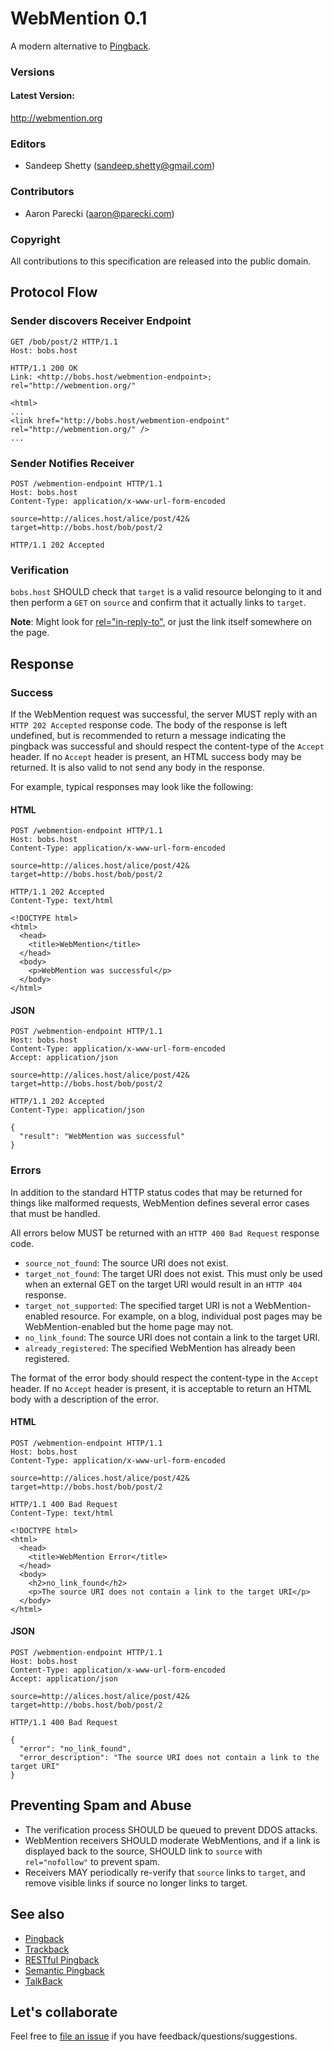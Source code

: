 # WebMention 0.1

A modern alternative to [Pingback](http://www.hixie.ch/specs/pingback/pingback).


### Versions

#### Latest Version:
http://webmention.org


### Editors
* Sandeep Shetty (sandeep.shetty@gmail.com)

### Contributors
* Aaron Parecki (aaron@parecki.com)

### Copyright
All contributions to this specification are released into the public domain.


## Protocol Flow

### Sender discovers Receiver Endpoint

```http
GET /bob/post/2 HTTP/1.1
Host: bobs.host
```
```http
HTTP/1.1 200 OK
Link: <http://bobs.host/webmention-endpoint>; rel="http://webmention.org/"

<html>
...
<link href="http://bobs.host/webmention-endpoint" rel="http://webmention.org/" />
...
```


### Sender Notifies Receiver

```http
POST /webmention-endpoint HTTP/1.1
Host: bobs.host
Content-Type: application/x-www-url-form-encoded

source=http://alices.host/alice/post/42&
target=http://bobs.host/bob/post/2
```
```http
HTTP/1.1 202 Accepted
```

### Verification
`bobs.host` SHOULD check that `target` is a valid resource belonging to it and then perform a `GET` on `source` and confirm that it actually links to `target`.

**Note**: Might look for [rel="in-reply-to"](http://microformats.org/wiki/comment-brainstorming#hAtom_and_in-reply-to), or just the link itself somewhere on the page.

## Response

### Success

If the WebMention request was successful, the server MUST reply with an `HTTP 202 Accepted` response code. The body of the response is left undefined, but is recommended to return a message indicating the pingback was successful and should respect the content-type of the `Accept` header. If no `Accept` header is present, an HTML success body may be returned. It is also valid to not send any body in the response.

For example, typical responses may look like the following:

#### HTML

```http
POST /webmention-endpoint HTTP/1.1
Host: bobs.host
Content-Type: application/x-www-url-form-encoded

source=http://alices.host/alice/post/42&
target=http://bobs.host/bob/post/2
```
```http
HTTP/1.1 202 Accepted
Content-Type: text/html

<!DOCTYPE html>
<html>
  <head>
    <title>WebMention</title>
  </head>
  <body>
	<p>WebMention was successful</p>
  </body>
</html>
```

#### JSON

```http
POST /webmention-endpoint HTTP/1.1
Host: bobs.host
Content-Type: application/x-www-url-form-encoded
Accept: application/json

source=http://alices.host/alice/post/42&
target=http://bobs.host/bob/post/2
```
```http
HTTP/1.1 202 Accepted
Content-Type: application/json

{
  "result": "WebMention was successful"
}
```


### Errors

In addition to the standard HTTP status codes that may be returned for things like malformed requests, WebMention defines several error cases that must be handled.

All errors below MUST be returned with an `HTTP 400 Bad Request` response code.

* `source_not_found`: The source URI does not exist.
* `target_not_found`: The target URI does not exist. This must only be used when an external GET on the target URI would result in an `HTTP 404` response.
* `target_not_supported`: The specified target URI is not a WebMention-enabled resource. For example, on a blog, individual post pages may be WebMention-enabled but the home page may not.
* `no_link_found`: The source URI does not contain a link to the target URI.
* `already_registered`: The specified WebMention has already been registered.

The format of the error body should respect the content-type in the `Accept` header. If no `Accept` header is present, it is acceptable to return an HTML body with a description of the error.

#### HTML

```http
POST /webmention-endpoint HTTP/1.1
Host: bobs.host
Content-Type: application/x-www-url-form-encoded

source=http://alices.host/alice/post/42&
target=http://bobs.host/bob/post/2
```
```http
HTTP/1.1 400 Bad Request
Content-Type: text/html

<!DOCTYPE html>
<html>
  <head>
    <title>WebMention Error</title>
  </head>
  <body>
    <h2>no_link_found</h2>
    <p>The source URI does not contain a link to the target URI</p>
  </body>
</html>
```

#### JSON

```http
POST /webmention-endpoint HTTP/1.1
Host: bobs.host
Content-Type: application/x-www-url-form-encoded
Accept: application/json

source=http://alices.host/alice/post/42&
target=http://bobs.host/bob/post/2
```
```http
HTTP/1.1 400 Bad Request

{
  "error": "no_link_found",
  "error_description": "The source URI does not contain a link to the target URI"
}
```



## Preventing Spam and Abuse
* The verification process SHOULD be queued to prevent DDOS attacks.
* WebMention receivers SHOULD moderate WebMentions, and if a link is displayed back to the source, SHOULD link to `source` with `rel="nofollow"` to prevent spam.
* Receivers MAY periodically re-verify that `source` links to `target`, and remove visible links if source no longer links to target.



## See also

* [Pingback](http://www.hixie.ch/specs/pingback/pingback)
* [Trackback](http://archive.cweiske.de/trackback/trackback-1.2.html)
* [RESTful Pingback](http://www.w3.org/wiki/Pingback)
* [Semantic Pingback](http://aksw.org/projects/semanticpingback)
* [TalkBack](http://elie.im/publication/reclaiming-the-blogosphere-talkBack-a-secure-linkBack-protocol-for-weblogs#.UIWq_k4geoM)

## Let's collaborate
Feel free to [file an issue](https://github.com/converspace/webmention/issues) if you have feedback/questions/suggestions.
